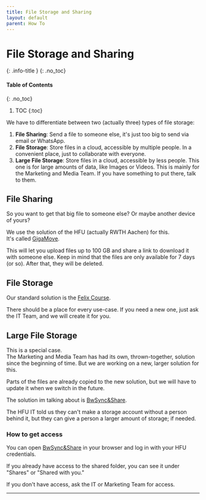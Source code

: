 ```yaml
---
title: File Storage and Sharing
layout: default
parent: How To
---
```


# File Storage and Sharing
{: .info-title }
{: .no_toc}

#### Table of Contents
{: .no_toc}

1. TOC
{:toc}

We have to differentiate between two (actually three) types of file storage:

1. **File Sharing**: Send a file to someone else, it's just too big to send via email or WhatsApp.
2. **File Storage**: Store files in a cloud, accessible by multiple people. In a convenient place, just to collaborate with everyone.
3. **Large File Storage**: Store files in a cloud, accessible by less people. This one is for large amounts of data, like Images or Videos. This is mainly for the Marketing and Media Team. If you have something to put there, talk to them.

## File Sharing

So you want to get that big file to someone else? Or maybe another device of yours?

We use the solution of the HFU (actually RWTH Aachen) for this.<br/>
It's called [GigaMove].

This will let you upload files up to 100 GB and share a link to download it with someone else.
Keep in mind that the files are only available for 7 days (or so). After that, they will be deleted.

## File Storage

Our standard solution is the [Felix Course].

There should be a place for every use-case. If you need a new one, just ask the IT Team, and we will create it for you.

## Large File Storage

This is a special case.<br/>
The Marketing and Media Team has had its own, thrown-together, solution since the beginning of time. But we are working on a new, larger solution for this.

Parts of the files are already copied to the new solution, but we will have to update it when we switch in the future.

The solution im talking about is [BwSync&Share].

The HFU IT told us they can't make a storage account without a person behind it, but they can give a person a larger amount of storage; if needed.

### How to get access

You can open [BwSync&Share] in your browser and log in with your HFU credentials.

If you already have access to the shared folder, you can see it under "Shares" or "Shared with you."

If you don't have access, ask the IT or Marketing Team for access.


----

[GigaMove]: https://gigamove.rwth-aachen.de/
[Felix Course]: https://felix.hs-furtwangen.de/url/RepositoryEntry/25429284
[BwSync&Share]: https://bwsyncandshare.kit.edu/
